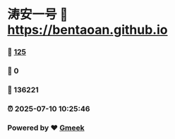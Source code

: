 # 涛安一号 :link: https://bentaoan.github.io 
### :page_facing_up: [125](https://bentaoan.github.io/tag.html) 
### :speech_balloon: 0 
### :hibiscus: 136221 
### :alarm_clock: 2025-07-10 10:25:46 
### Powered by :heart: [Gmeek](https://github.com/Meekdai/Gmeek)
